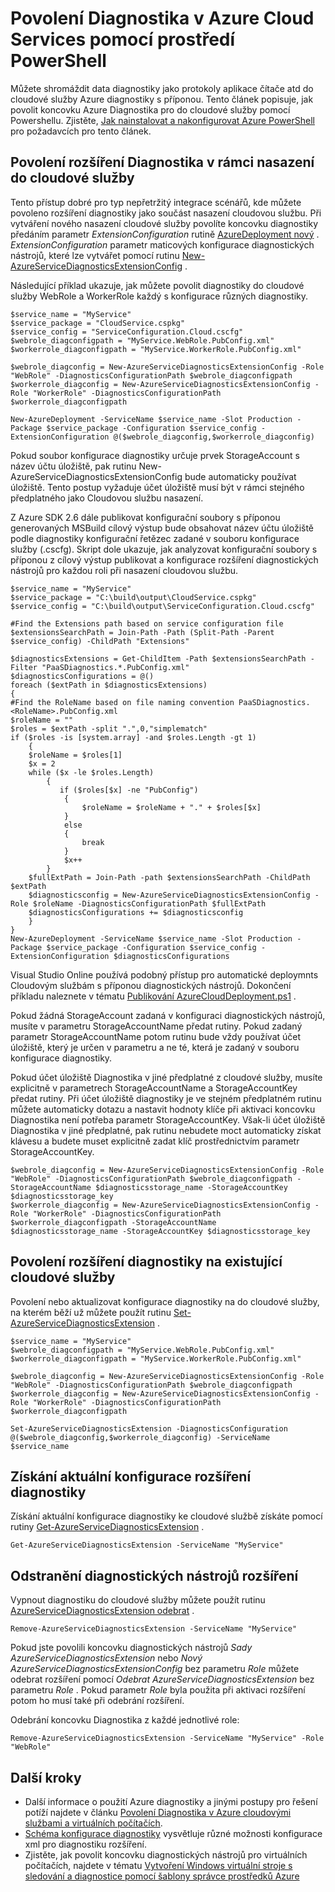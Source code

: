 <properties
    pageTitle="Povolení Diagnostika v Azure Cloud Services pomocí prostředí PowerShell | Microsoft Azure"
    description="Zjistěte, jak povolit diagnostiky služby cloudu pomocí prostředí PowerShell"
    services="cloud-services"
    documentationCenter=".net"
    authors="Thraka"
    manager="timlt"
    editor=""/>

<tags
    ms.service="cloud-services"
    ms.workload="tbd"
    ms.tgt_pltfrm="na"
    ms.devlang="dotnet"
    ms.topic="article"
    ms.date="09/06/2016"
    ms.author="adegeo"/>


# <a name="enable-diagnostics-in-azure-cloud-services-using-powershell"></a>Povolení Diagnostika v Azure Cloud Services pomocí prostředí PowerShell

Můžete shromáždit data diagnostiky jako protokoly aplikace čítače atd do cloudové služby Azure diagnostiky s příponou. Tento článek popisuje, jak povolit koncovku Azure Diagnostika pro do cloudové služby pomocí Powershellu.  Zjistěte, [Jak nainstalovat a nakonfigurovat Azure PowerShell](../powershell-install-configure.md) pro požadavcích pro tento článek.

## <a name="enable-diagnostics-extension-as-part-of-deploying-a-cloud-service"></a>Povolení rozšíření Diagnostika v rámci nasazení do cloudové služby

Tento přístup dobré pro typ nepřetržitý integrace scénářů, kde můžete povoleno rozšíření diagnostiky jako součást nasazení cloudovou službu. Při vytváření nového nasazení cloudové služby povolíte koncovku diagnostiky předáním parametr *ExtensionConfiguration* rutině [AzureDeployment nový](https://msdn.microsoft.com/library/azure/mt589089.aspx) . *ExtensionConfiguration* parametr maticových konfigurace diagnostických nástrojů, které lze vytvářet pomocí rutinu [New-AzureServiceDiagnosticsExtensionConfig](https://msdn.microsoft.com/library/azure/mt589168.aspx) .

Následující příklad ukazuje, jak můžete povolit diagnostiky do cloudové služby WebRole a WorkerRole každý s konfigurace různých diagnostiky.

    $service_name = "MyService"
    $service_package = "CloudService.cspkg"
    $service_config = "ServiceConfiguration.Cloud.cscfg"
    $webrole_diagconfigpath = "MyService.WebRole.PubConfig.xml"
    $workerrole_diagconfigpath = "MyService.WorkerRole.PubConfig.xml"

    $webrole_diagconfig = New-AzureServiceDiagnosticsExtensionConfig -Role "WebRole" -DiagnosticsConfigurationPath $webrole_diagconfigpath
    $workerrole_diagconfig = New-AzureServiceDiagnosticsExtensionConfig -Role "WorkerRole" -DiagnosticsConfigurationPath $workerrole_diagconfigpath

    New-AzureDeployment -ServiceName $service_name -Slot Production -Package $service_package -Configuration $service_config -ExtensionConfiguration @($webrole_diagconfig,$workerrole_diagconfig)

Pokud soubor konfigurace diagnostiky určuje prvek StorageAccount s název účtu úložiště, pak rutinu New-AzureServiceDiagnosticsExtensionConfig bude automaticky používat úložiště. Tento postup vyžaduje účet úložiště musí být v rámci stejného předplatného jako Cloudovou službu nasazení.

Z Azure SDK 2.6 dále publikovat konfigurační soubory s příponou generovaných MSBuild cílový výstup bude obsahovat název účtu úložiště podle diagnostiky konfigurační řetězec zadané v souboru konfigurace služby (.cscfg). Skript dole ukazuje, jak analyzovat konfigurační soubory s příponou z cílový výstup publikovat a konfigurace rozšíření diagnostických nástrojů pro každou roli při nasazení cloudovou službu.

    $service_name = "MyService"
    $service_package = "C:\build\output\CloudService.cspkg"
    $service_config = "C:\build\output\ServiceConfiguration.Cloud.cscfg"

    #Find the Extensions path based on service configuration file
    $extensionsSearchPath = Join-Path -Path (Split-Path -Parent $service_config) -ChildPath "Extensions"

    $diagnosticsExtensions = Get-ChildItem -Path $extensionsSearchPath -Filter "PaaSDiagnostics.*.PubConfig.xml"
    $diagnosticsConfigurations = @()
    foreach ($extPath in $diagnosticsExtensions)
    {
    #Find the RoleName based on file naming convention PaaSDiagnostics.<RoleName>.PubConfig.xml
    $roleName = ""
    $roles = $extPath -split ".",0,"simplematch"
    if ($roles -is [system.array] -and $roles.Length -gt 1)
        {
        $roleName = $roles[1]
        $x = 2
        while ($x -le $roles.Length)
            {
               if ($roles[$x] -ne "PubConfig")
                {
                    $roleName = $roleName + "." + $roles[$x]
                }
                else
                {
                    break
                }
                $x++
            }
        $fullExtPath = Join-Path -path $extensionsSearchPath -ChildPath $extPath
        $diagnosticsconfig = New-AzureServiceDiagnosticsExtensionConfig -Role $roleName -DiagnosticsConfigurationPath $fullExtPath
        $diagnosticsConfigurations += $diagnosticsconfig
        }
    }
    New-AzureDeployment -ServiceName $service_name -Slot Production -Package $service_package -Configuration $service_config -ExtensionConfiguration $diagnosticsConfigurations

Visual Studio Online používá podobný přístup pro automatické deploymnts Cloudovým službám s příponou diagnostických nástrojů. Dokončení příkladu naleznete v tématu [Publikování AzureCloudDeployment.ps1](https://github.com/Microsoft/vso-agent-tasks/blob/master/Tasks/AzureCloudPowerShellDeployment/Publish-AzureCloudDeployment.ps1) .

Pokud žádná StorageAccount zadaná v konfiguraci diagnostických nástrojů, musíte v parametru StorageAccountName předat rutiny. Pokud zadaný parametr StorageAccountName potom rutinu bude vždy používat účet úložiště, který je určen v parametru a ne té, která je zadaný v souboru konfigurace diagnostiky.

Pokud účet úložiště Diagnostika v jiné předplatné z cloudové služby, musíte explicitně v parametrech StorageAccountName a StorageAccountKey předat rutiny. Při účet úložiště diagnostiky je ve stejném předplatném rutinu můžete automaticky dotazu a nastavit hodnoty klíče při aktivaci koncovku Diagnostika není potřeba parametr StorageAccountKey. Však-li účet úložiště Diagnostika v jiné předplatné, pak rutinu nebudete moct automaticky získat klávesu a budete muset explicitně zadat klíč prostřednictvím parametr StorageAccountKey.

    $webrole_diagconfig = New-AzureServiceDiagnosticsExtensionConfig -Role "WebRole" -DiagnosticsConfigurationPath $webrole_diagconfigpath -StorageAccountName $diagnosticsstorage_name -StorageAccountKey $diagnosticsstorage_key
    $workerrole_diagconfig = New-AzureServiceDiagnosticsExtensionConfig -Role "WorkerRole" -DiagnosticsConfigurationPath $workerrole_diagconfigpath -StorageAccountName $diagnosticsstorage_name -StorageAccountKey $diagnosticsstorage_key


## <a name="enable-diagnostics-extension-on-an-existing-cloud-service"></a>Povolení rozšíření diagnostiky na existující cloudové služby

Povolení nebo aktualizovat konfigurace diagnostiky na do cloudové služby, na kterém běží už můžete použít rutinu [Set-AzureServiceDiagnosticsExtension](https://msdn.microsoft.com/library/azure/mt589140.aspx) .


    $service_name = "MyService"
    $webrole_diagconfigpath = "MyService.WebRole.PubConfig.xml"
    $workerrole_diagconfigpath = "MyService.WorkerRole.PubConfig.xml"

    $webrole_diagconfig = New-AzureServiceDiagnosticsExtensionConfig -Role "WebRole" -DiagnosticsConfigurationPath $webrole_diagconfigpath
    $workerrole_diagconfig = New-AzureServiceDiagnosticsExtensionConfig -Role "WorkerRole" -DiagnosticsConfigurationPath $workerrole_diagconfigpath

    Set-AzureServiceDiagnosticsExtension -DiagnosticsConfiguration @($webrole_diagconfig,$workerrole_diagconfig) -ServiceName $service_name


## <a name="get-current-diagnostics-extension-configuration"></a>Získání aktuální konfigurace rozšíření diagnostiky
Získání aktuální konfigurace diagnostiky ke cloudové službě získáte pomocí rutiny [Get-AzureServiceDiagnosticsExtension](https://msdn.microsoft.com/library/azure/mt589204.aspx) .

    Get-AzureServiceDiagnosticsExtension -ServiceName "MyService"

## <a name="remove-diagnostics-extension"></a>Odstranění diagnostických nástrojů rozšíření
Vypnout diagnostiku do cloudové služby můžete použít rutinu [AzureServiceDiagnosticsExtension odebrat](https://msdn.microsoft.com/library/azure/mt589183.aspx) .

    Remove-AzureServiceDiagnosticsExtension -ServiceName "MyService"

Pokud jste povolili koncovku diagnostických nástrojů *Sady AzureServiceDiagnosticsExtension* nebo *Nový AzureServiceDiagnosticsExtensionConfig* bez parametru *Role* můžete odebrat rozšíření pomocí *Odebrat AzureServiceDiagnosticsExtension* bez parametru *Role* . Pokud parametr *Role* byla použita při aktivaci rozšíření potom ho musí také při odebrání rozšíření.

Odebrání koncovku Diagnostika z každé jednotlivé role:

    Remove-AzureServiceDiagnosticsExtension -ServiceName "MyService" -Role "WebRole"


## <a name="next-steps"></a>Další kroky

- Další informace o použití Azure diagnostiky a jinými postupy pro řešení potíží najdete v článku [Povolení Diagnostika v Azure cloudovými službami a virtuálních počítačích](cloud-services-dotnet-diagnostics.md).
- [Schéma konfigurace diagnostiky](https://msdn.microsoft.com/library/azure/dn782207.aspx) vysvětluje různé možnosti konfigurace xml pro diagnostiku rozšíření.
- Zjistěte, jak povolit koncovku diagnostických nástrojů pro virtuálních počítačích, najdete v tématu [Vytvoření Windows virtuální stroje s sledování a diagnostice pomocí šablony správce prostředků Azure](../virtual-machines/virtual-machines-windows-extensions-diagnostics-template.md)  

